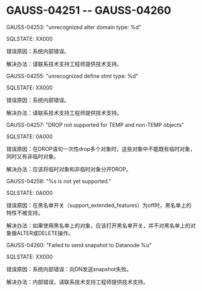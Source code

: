 # GAUSS-04251 -- GAUSS-04260<a name="ZH-CN_TOPIC_0302073201"></a>

GAUSS-04253: "unrecognized alter domain type: %d"

SQLSTATE: XX000

错误原因：系统内部错误。

解决办法：请联系技术支持工程师提供技术支持。

GAUSS-04255: "unrecognized define stmt type: %d"

SQLSTATE: XX000

错误原因：系统内部错误。

解决办法：请联系技术支持工程师提供技术支持。

GAUSS-04257: "DROP not supported for TEMP and non-TEMP objects"

SQLSTATE: 0A000

错误原因：在DROP语句一次性drop多个对象时，这些对象中不能既有临时对象，同时又有非临时对象。

解决办法：应该将临时对象和非临时对象分开DROP。

GAUSS-04258: "%s is not yet supported."

SQLSTATE: 0A000

错误原因：在黑名单开关（support\_extended\_features）为off时，黑名单上的特性不被支持。

解决办法：如果使用黑名单上的对象，应该打开黑名单开关，并不对黑名单上的对象做ALTER或DELETE操作。

GAUSS-04260: "Failed to send snapshot to Datanode %u"

SQLSTATE: XX000

错误原因：系统内部错误：向DN发送snapshot失败。

解决办法：内部错误，请联系技术支持工程师提供技术支持。

